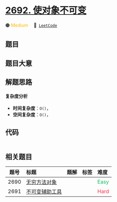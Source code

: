 # [2692. 使对象不可变](https://leetcode.com/problems/make-object-immutable)

🟠 <font color=#ffb800>Medium</font>&emsp; 🔗&ensp;[`LeetCode`](https://leetcode.com/problems/make-object-immutable)

## 题目




## 题目大意




## 解题思路

#### 复杂度分析

- **时间复杂度**：`O()`，
- **空间复杂度**：`O()`，

## 代码

```javascript

```

## 相关题目

<!-- prettier-ignore -->
| 题号 | 标题 | 题解 | 标签 | 难度 |
| :------: | :------ | :------: | :------ | :------ |
| 2690 | [无穷方法对象](https://leetcode.com/problems/infinite-method-object) |  |  | <font color=#15bd66>Easy</font> |
| 2691 | [不可变辅助工具](https://leetcode.com/problems/immutability-helper) |  |  | <font color=#ff334b>Hard</font> |